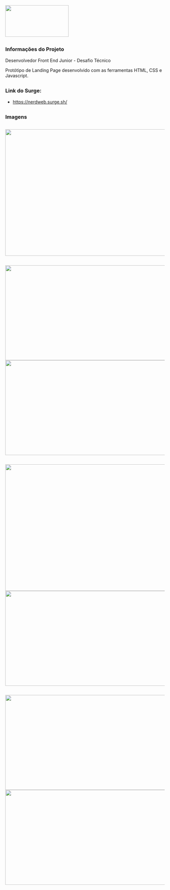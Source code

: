 <img align="center"  height="100" width="200" src="https://user-images.githubusercontent.com/94642853/162265948-bfbc3c95-982d-4561-b758-3fc6d6a0eb60.png"/>

##

### <strong>Informações do Projeto</strong>
<p>Desenvolvedor Front End Junior - Desafio Técnico</p>
<p>Protótipo de Landing Page desenvolvido com as ferramentas HTML, CSS e Javascript.</p>

##

### Link do Surge:

- https://nerdweb.surge.sh/


##


### Imagens

##

<div>
<img align="center"  height="400" width="750" src="https://user-images.githubusercontent.com/94642853/162269121-abf624d4-89d0-45c5-8d0b-97a529550ec3.png"/>
</div>

##

<div>
<img align="center"  height="300" width="750" src="https://user-images.githubusercontent.com/94642853/162269482-4bcd2a7b-15a3-4676-8c83-c44ef64301f1.png"/>
<img align="center"  height="300" width="750" src="https://user-images.githubusercontent.com/94642853/162270108-a4bbac38-721f-4e64-83e6-3fdb49437b29.png"/>
</div>

##

<div>
<img align="center"  height="400" width="750" src="https://user-images.githubusercontent.com/94642853/162270311-65572743-1485-4839-8743-9c9bffe048ee.png"/>
<img align="center"  height="300" width="750" src="https://user-images.githubusercontent.com/94642853/162270825-f7abccd3-f4aa-451f-a3f9-e26011f3e5b5.png"/>
</div>

##

<div>
<img align="center"  height="300" width="750" src="https://user-images.githubusercontent.com/94642853/162271101-cc36f5aa-7556-4888-8755-37b2514c4e5d.png"/>
<img align="center"  height="300" width="750" src="https://user-images.githubusercontent.com/94642853/162271366-48628523-ed40-4a10-8dcc-feb8216e11f0.png"/>
</div>

##

